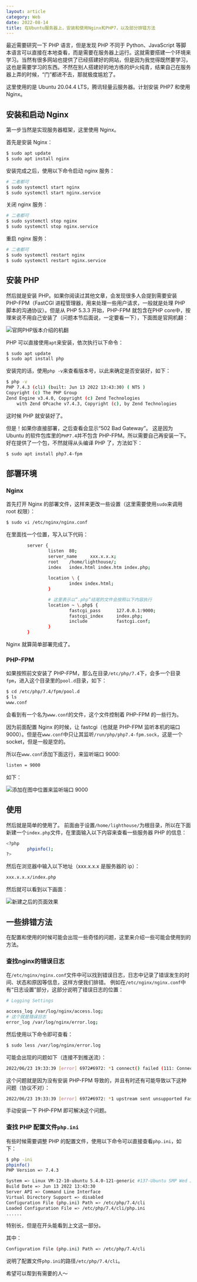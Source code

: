```yaml
---
layout: article
category: Web
date: 2022-08-14
title: 在Ubuntu服务器上，安装和使用Nginx和PHP7，以及部分排错方法
---
```

<!-- excerpt-start -->
最近需要研究一下 PHP 语言，但是发现 PHP 不同于 Python、JavaScript 等脚本语言可以直接在本地查看，而是需要在服务器上运行。这就需要搭建一个环境来学习。当然有很多网站也提供了已经搭建好的网站，但是因为我觉得既然要学习，这也是需要学习的东西。不然在别人搭建好的地方练的炉火纯青，结果自己在服务器上弄的时候，“门”都进不去，那就极度尴尬了。

这里使用的是 Ubuntu 20.04.4 LTS，腾讯轻量云服务器。计划安装 PHP7 和使用 Nginx。

## 安装和启动 Nginx
第一步当然是实现服务器框架，这里使用 Nginx。

首先是安装 Nginx：

```bash
$ sudo apt update
$ sudo apt install nginx
```

安装完成之后，使用以下命令启动 nginx 服务：

```bash
# 二者都可
$ sudo systemctl start nginx
$ sudo systemctl start nginx.service
```

关闭 nginx 服务：

```bash
# 二者都可
$ sudo systemctl stop nginx
$ sudo systemctl stop nginx.service
```

重启 nginx 服务：

```bash
# 二者都可
$ sudo systemctl restart nginx
$ sudo systemctl restart nginx.service
```

## 安装 PHP
然后就是安装 PHP。如果你阅读过其他文章，会发现很多人会提到需要安装 PHP-FPM（FastCGI 进程管理器，用来处理一些用户请求，一般就是处理 PHP 脚本的沟通协议）。但是从 PHP 5.3.3 开始，PHP-FPM 就包含在PHP core中，按理来说不用自己安装了（问题本节后面说，一定要看一下），下面图是官网机翻：

![官网PHP版本介绍的机翻](/assets/images/d75e5fbe075e424b86b524a3220bbfe9.png)

PHP 可以直接使用`apt`来安装，依次执行以下命令：

```bash
$ sudo apt update
$ sudo apt install php
```

安装完的话，使用`php -v`来查看版本号，以此来确定是否安装好，如下：

```bash
$ php -v
PHP 7.4.3 (cli) (built: Jun 13 2022 13:43:30) ( NTS )
Copyright (c) The PHP Group
Zend Engine v3.4.0, Copyright (c) Zend Technologies
    with Zend OPcache v7.4.3, Copyright (c), by Zend Technologies
```

这时候 PHP 就安装好了。

但是！如果你直接部署，之后查看会显示“502 Bad Gateway”。
这是因为 Ubuntu 的软件包库里的`PHP7.4`并不包含 PHP-FPM。所以需要自己再安装一下。好在提供了一个包，不然就得从头编译 PHP 了，方法如下：

```bash
$ sudo apt install php7.4-fpm
```

## 部署环境

### Nginx
首先打开 Nginx 的部署文件，这样来更改一些设置（这里需要使用`sudo`来调用 root 权限）：

```bash
$ sudo vi /etc/nginx/nginx.conf
```

在里面找一个位置，写入以下代码：

```bash
		server {
                listen  80;
                server_name     xxx.x.x.x;
                root    /home/lighthouse/;
                index   index.html index.htm index.php;
		
                location \ {
                        index index.html;
                }

				# 这里表示以“.php”结尾的文件会按照以下内容执行
                location ~ \.php$ {
                        fastcgi_pass      127.0.0.1:9000;
                        fastcgi_index     index.php;
                        include           fastcgi.conf;
                }
        }
```

Nginx 就算简单部署完成了。

### PHP-FPM
如果按照前文安装了 PHP-FPM，那么在目录`/etc/php/7.4`下，会多一个目录`fpm`，进入这个目录里的`pool.d`目录，如下：

```bash
$ cd /etc/php/7.4/fpm/pool.d
$ ls
www.conf
```

会看到有一个名为`www.conf`的文件，这个文件控制着 PHP-FPM 的一些行为。

因为前面配置 Nginx 的时候，让 fastcgi（也就是 PHP-FPM 监听本机的端口 9000）。但是在`www.conf`中只让其监听`/run/php/php7.4-fpm.sock`，这是一个 socket，但是一般是空的。

所以在`www.conf`添加下面这行，来监听端口 9000:

```bash
listen = 9000
```

如下：

![添加在图中位置来监听端口 9000](/assets/images/b53f908df689444a89d9f8e1200ef445.png)

## 使用
然后就是简单的使用了。
前面由于设置`/home/lighthouse/`为根目录，所以在下面新建一个`index.php`文件，在里面输入以下内容来查看一些服务器 PHP 的信息：

```bash
<?php
        phpinfo();
?>
```

然后在浏览器中输入以下地址（xxx.x.x.x 是服务器的 ip）：

```bash
xxx.x.x.x/index.php
```

然后就可以看到以下画面：

![新建之后的页面效果](/assets/images/14476407844c45f4b26c9af74d0b0eb5.png)

## 一些排错方法
在配置和使用的时候可能会出现一些奇怪的问题，这里来介绍一些可能会使用到的方法。

### 查找nginx的错误日志
在`/etc/nginx/nginx.conf`文件中可以找到错误日志，日志中记录了错误发生的时间、状态和原因等信息，这样方便我们排错。
例如在`/etc/nginx/nginx.conf`中有“日志设置”部分，这部分说明了错误日志的位置：

```bash
# Logging Settings

access_log /var/log/nginx/access.log;
# 这个就是错误日志
error_log /var/log/nginx/error.log;
```

然后使用以下命令即可查看：

```bash
$ sudo less /var/log/nginx/error.log
```

可能会出现的问题如下（连接不到推送流）：

```bash
2022/06/23 19:33:39 [error] 6972#6972: *1 connect() failed (111: Connection refused) while connecting to upstream, client: xxx.xxx.xxx.xx, server: xxx.x.x.x, request: "GET /index.php HTTP/1.1", upstream: "fastcgi://127.0.0.1:9000", host: "xxx.x.x.x"
```

这个问题就是因为没有安装 PHP-FPM 导致的，并且有时还有可能导致以下这种问题（协议不对）：

```bash
2022/06/23 19:33:39 [error] 6972#6972: *1 upstream sent unsupported FastCGI protocol version: 72 while reading response header from upstream, client: xxx.xxx.xxx.xx, server: xxx.x.x.x, request: "GET /index.php HTTP/1.1", upstream: "fastcgi://127.0.0.1:9000", host: "xxx.x.x.x"
```
手动安装一下 PHP-FPM 即可解决这个问题。

### 查找 PHP 配置文件`php.ini`
有些时候需要调整 PHP 的配置文件，使用以下命令可以直接查看`php.ini`，如下：

```bash
$ php -ini
phpinfo()
PHP Version => 7.4.3

System => Linux VM-12-10-ubuntu 5.4.0-121-generic #137-Ubuntu SMP Wed Jun 15 13:33:07 UTC 2022 x86_64
Build Date => Jun 13 2022 13:43:30
Server API => Command Line Interface
Virtual Directory Support => disabled
Configuration File (php.ini) Path => /etc/php/7.4/cli
Loaded Configuration File => /etc/php/7.4/cli/php.ini
......
```

特别长，但是在开头能看到上文这一部分。

其中：

```bash
Configuration File (php.ini) Path => /etc/php/7.4/cli
```

说明了配置文件`php.ini`的路径`/etc/php/7.4/cli`。

希望可以帮到有需要的人～